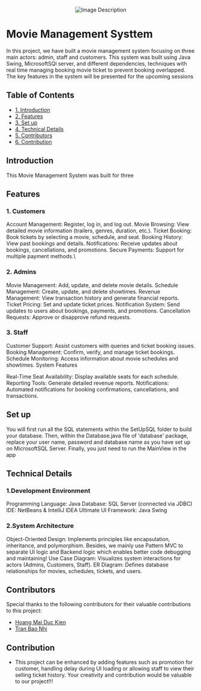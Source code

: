 <br>
<div align="center">
  <img src="https://watchmoviesreview.wordpress.com/wp-content/uploads/2020/01/february2020_wide_releases.jpg" alt="Image Description">
</div>

# Movie Management Systtem

In this project, we have built a movie management system focusing on three main actors: admin, staff and customers. This system was built using Java Swing, MicrosoftSQl server, and different dependencies, techniques with real time managing booking movie ticket to prevent booking overlapped. The key features in the system will be presented for the upcoming sessions

## Table of Contents

- [1. Introduction](#introduction)
- [2. Features](#features)
- [3. Set up](#setup)
- [4. Technical Details](#technicaldetails)
- [5. Contributors](#contributors)
- [6. Contribution](#contribution)


## Introduction
This Movie Management System was built for three 

## Features
### 1. Customers

Account Management: Register, log in, and log out.
Movie Browsing: View detailed movie information (trailers, genres, duration, etc.).
Ticket Booking: Book tickets by selecting a movie, schedule, and seat.
Booking History: View past bookings and details.
Notifications: Receive updates about bookings, cancellations, and promotions.
Secure Payments: Support for multiple payment methods.\
### 2. Admins

Movie Management: Add, update, and delete movie details.
Schedule Management: Create, update, and delete showtimes.
Revenue Management: View transaction history and generate financial reports.
Ticket Pricing: Set and update ticket prices.
Notification System: Send updates to users about bookings, payments, and promotions.
Cancellation Requests: Approve or disapprove refund requests.
### 3. Staff

Customer Support: Assist customers with queries and ticket booking issues.
Booking Management: Confirm, verify, and manage ticket bookings.
Schedule Monitoring: Access information about movie schedules and showtimes.
System Features

Real-Time Seat Availability: Display available seats for each schedule.
Reporting Tools: Generate detailed revenue reports.
Notifications: Automated notifications for booking confirmations, cancellations, and transactions.
## Set up

You will first run all the SQL statements within the SetUpSQL folder to build your database. Then, within the Database.java file of 'database' package, replace your user name, password and database name as you have set up on MicrosoftSQL Server. Finally, you just need to run the MainView in the app

## Technical Details

### 1.Development Environment

Programming Language: Java
Database: SQL Server (connected via JDBC)
IDE: NetBeans & IntelliJ IDEA Ultimate
UI Framework: Java Swing
### 2.System Architecture

Object-Oriented Design: Implements principles like encapsulation, inheritance, and polymorphism. Besides, we mainly use Pattern MVC to separate UI logic and Backend logic which enables better code debugging and maintaining!
Use Case Diagram: Visualizes system interactions for actors (Admins, Customers, Staff).
ER Diagram: Defines database relationships for movies, schedules, tickets, and users.


## Contributors

Special thanks to the following contributors for their valuable contributions to this project:

- [Hoang Mai Duc Kien](https://github.com/ndrhmdk)
- [Tran Bao Nhi](https://github.com/nhi220915)



## Contribution
- This project can be enhanced by adding features such as promotion for customer, handling delay during UI loading or allowing staff to view their selling ticket history. Your creativity and contribution would be valuable to our project!!!




